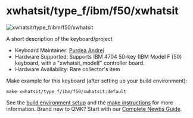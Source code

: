 # xwhatsit/type_f/ibm/f50/xwhatsit

![xwhatsit/type_f/ibm/f50/xwhatsit](http://kishy.ca/wp-content/uploads/2014/07/6019273_0003-1024x872.jpg)

A short description of the keyboard/project

* Keyboard Maintainer: [Purdea Andrei](https://github.com/purdeaandrei)
* Hardware Supported: Supports IBM 4704 50-key (IBM Model F f50) keyboard, with a "xwhatsit_modelf" controller board.
* Hardware Availability: Rare collector's item

Make example for this keyboard (after setting up your build environment):

    make xwhatsit/type_f/ibm/f50/xwhatsit:default

See the [build environment setup](https://docs.qmk.fm/#/getting_started_build_tools) and the [make instructions](https://docs.qmk.fm/#/getting_started_make_guide) for more information. Brand new to QMK? Start with our [Complete Newbs Guide](https://docs.qmk.fm/#/newbs).

